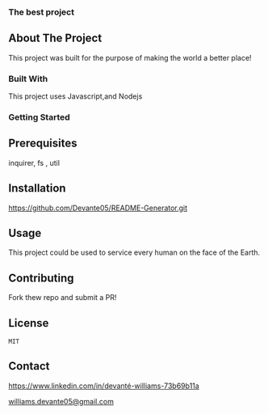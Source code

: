 
  ### The best project

  ## About The Project
  This project was built for the purpose of making the world a better place!
  
  <!-- [!]() -->
  <!-- [!]() -->
  <!-- [!]() -->
  
  
  ### Built With
  This project uses Javascript,and Nodejs 
  
  
  ### Getting Started

  ## Prerequisites
  inquirer, fs , util

  
  ## Installation
  https://github.com/Devante05/README-Generator.git

  
  ## Usage
  This project could be used to service every human on the face of the Earth.

  
  ## Contributing
  Fork thew repo and submit a PR!

  
  ## License
    MIT
  
  ## Contact
  https://www.linkedin.com/in/devanté-williams-73b69b11a

  williams.devante05@gmail.com
